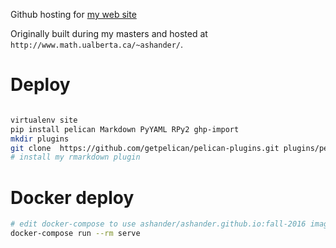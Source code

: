 Github hosting for [my web site](http://ashander.github.com)

Originally built during my masters and hosted at `http://www.math.ualberta.ca/~ashander/`.

# Deploy

```sh

virtualenv site
pip install pelican Markdown PyYAML RPy2 ghp-import
mkdir plugins
git clone  https://github.com/getpelican/pelican-plugins.git plugins/pelican-plugins
# install my rmarkdown plugin
```


# Docker deploy

```sh
# edit docker-compose to use ashander/ashander.github.io:fall-2016 image
docker-compose run --rm serve
```
